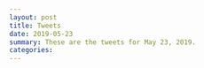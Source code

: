 ```yaml
---
layout: post
title: Tweets
date: 2019-05-23
summary: These are the tweets for May 23, 2019.
categories:
---
```


